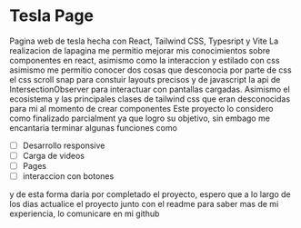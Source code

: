 # Tesla Page
Pagina web de tesla hecha con React, Tailwind CSS, Typesript y Vite
La realizacion de lapagina me permitio mejorar mis conocimientos sobre componentes en react, asimismo como la interaccion y estilado con css
asimismo me permitio conocer dos cosas que desconocia por parte de css el css scroll snap para constuir layouts precisos y de javascript la api de IntersectionObserver para interactuar con pantallas cargadas.
Asimismo el ecosistema y las principales clases de tailwind css que eran desconocidas para mi al momento de crear componentes
Este proyecto lo considero como finalizado parcialment ya que logro su objetivo, sin embago me encantaria terminar algunas funciones como

- [ ] Desarrollo responsive
- [ ] Carga de videos
- [ ] Pages 
- [ ] interaccion con botones
  
y de esta forma daria por completado el proyecto, espero que a lo largo de los dias actualice el proyecto junto con el readme para saber mas de mi experiencia, lo comunicare en mi github